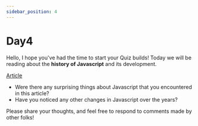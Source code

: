 ```yaml
---
sidebar_position: 4
---
```


# Day4
Hello, I hope you've had the time to start your Quiz builds! Today we will be reading about the **history of Javascript** and its development. 

[Article](https://bit.ly/js-history-article)

- Were there any surprising things about Javascript that you encountered in this article?
- Have you noticed any other changes in Javascript over the years? 

Please share your thoughts, and feel free to respond to comments made by other folks!